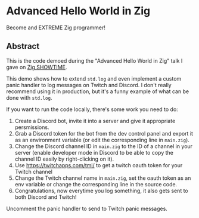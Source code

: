 # Advanced Hello World in Zig
Become and EXTREME Zig programmer!


## Abstract
This is the code demoed during the "Advanced Hello World in Zig" talk I gave on [Zig SHOWTIME](https://zig.show).

This demo shows how to extend `std.log` and even implement a custom panic handler to log messages on Twitch and Discord. I don't really recommend using it in production, but it's a funny example of what can be done with `std.log`.

If you want to run the code locally, there's some work you need to do:
1. Create a Discord bot, invite it into a server and give it appropriate persmissions.
2. Grab a Discord token for the bot from the dev control panel and export it as an environment variable (or edit the corresponding line in `main.zig`). 
3. Change the Discord channel ID in `main.zig` to the ID of a channel in your server (enable developer mode in Discord to be able to copy the channel ID easily by right-clicking on it).
4. Use https://twitchapps.com/tmi/ to get a twitch oauth token for your Twitch channel
5. Change the Twitch channel name in `main.zig`, set the oauth token as an env variable or change the corresponding line in the source code.
6. Congratulations, now everytime you log something, it also gets sent to both Discord and Twitch!

Uncomment the panic handler to send to Twitch panic messages.